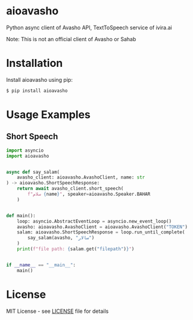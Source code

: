 # aioavasho
Python async client of Avasho API, TextToSpeech service of ivira.ai

Note: This is not an official client of Avasho or Sahab

# Installation
Install aioavasho using pip:
```bash
$ pip install aioavasho
```

# Usage Examples
## Short Speech
```python
import asyncio
import aioavasho


async def say_salam(
    avasho_client: aioavasho.AvashoClient, name: str
) -> aioavasho.ShortSpeechResponse:
    return await avasho_client.short_speech(
        f"سلام {name}", speaker=aioavasho.Speaker.BAHAR
    )


def main():
    loop: asyncio.AbstractEventLoop = asyncio.new_event_loop()
    avasho: aioavasho.AvashoClient = aioavasho.AvashoClient("TOKEN")
    salam: aioavasho.ShortSpeechResponse = loop.run_until_complete(
        say_salam(avasho, "سالار")
    )
    print(f"file path: {salam.get("filepath")}")


if __name__ == "__main__":
    main()
```

# License
MIT License - see [LICENSE](LICENSE) file for details
